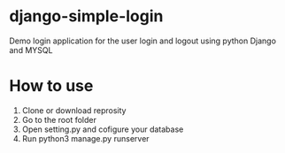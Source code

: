 # django-simple-login
Demo login application for the user login and logout using python Django and MYSQL 
# How to use
1. Clone or download reprosity 
2. Go to the root folder
3. Open setting.py and cofigure your database 
4. Run python3 manage.py runserver
